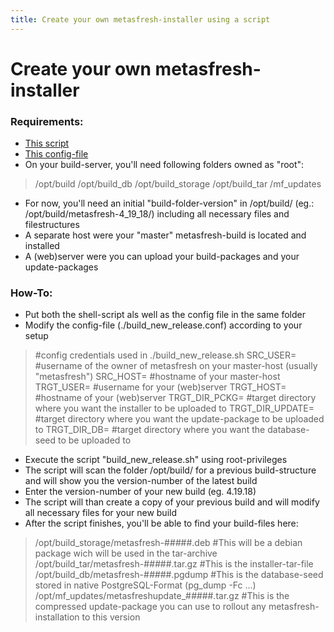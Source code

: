 ```yaml
---
title: Create your own metasfresh-installer using a script
---
```


# Create your own metasfresh-installer
### Requirements:
   * [This script](https://github.com/metasfresh/metasfresh/blob/master/de.metas.scripts.admin/installer_scripts/build_new_release.sh)
   * [This config-file](https://github.com/metasfresh/metasfresh/blob/master/de.metas.scripts.admin/installer_scripts/.build_new_release.conf)
   * On your build-server, you'll need following folders owned as "root":
   
   >/opt/build
   >/opt/build_db
   >/opt/build_storage
   >/opt/build_tar
   >/mf_updates
   
   * For now, you'll need an initial "build-folder-version" in /opt/build/ (eg.: /opt/build/metasfresh-4_19_18/) including all necessary files and filestructures
   * A separate host were your "master" metasfresh-build is located and installed
   * A (web)server were you can upload your build-packages and your update-packages

### How-To:
   * Put both the shell-script als well as the config file in the same folder
   * Modify the config-file (./build_new_release.conf) according to your setup
   
   >#config credentials used in ./build_new_release.sh
   >SRC_USER= #username of the owner of metasfresh on your master-host (usually "metasfresh")
   >SRC_HOST= #hostname of your master-host
   >TRGT_USER= #username for your (web)server
   >TRGT_HOST= #hostname of your (web)server
   >TRGT_DIR_PCKG= #target directory where you want the installer to be uploaded to
   >TRGT_DIR_UPDATE= #target directory where you want the update-package to be uploaded to
   >TRGT_DIR_DB= #target directory where you want the database-seed to be uploaded to
   
   * Execute the script "build_new_release.sh" using root-privileges
   * The script will scan the folder /opt/build/ for a previous build-structure and will show you the version-number of the latest build
   * Enter the version-number of your new build (eg. 4.19.18)
   * The script will than create a copy of your previous build and will modify all necessary files for your new build
   * After the script finishes, you'll be able to find your build-files here:
   
   >/opt/build_storage/metasfresh-#_##_##.deb        #This will be a debian package wich will be used in the tar-archive
   >/opt/build_tar/metasfresh-#_##_##.tar.gz         #This is the installer-tar-file
   >/opt/build_db/metasfresh-#_##_##.pgdump          #This is the database-seed stored in native PostgreSQL-Format (pg_dump -Fc ...)
   >/opt/mf_updates/metasfreshupdate_#_##_##.tar.gz  #This is the compressed update-package you can use to rollout any metasfresh-installation to this version
   
   
